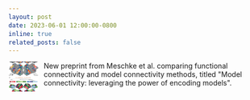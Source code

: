 ```yaml
---
layout: post
date: 2023-06-01 12:00:00-0800
inline: true
related_posts: false
---
```


<img src="/assets/img/papers/Meschke.etal.preprint.png" alt="Meschke et al. preprint" style="width: 60px; height: 60px; object-fit: cover; border-radius: 4px; float: left; margin-right: 10px;"> New preprint from Meschke et al. comparing functional connectivity and model connectivity methods, titled "Model connectivity: leveraging the power of encoding models".